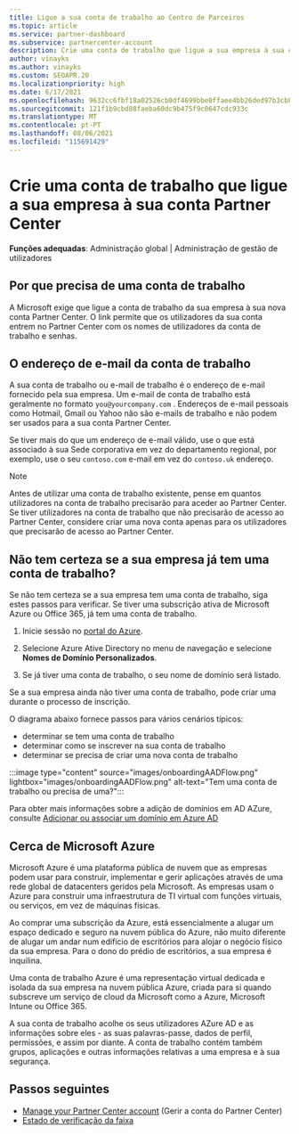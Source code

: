 ```yaml
---
title: Ligue a sua conta de trabalho ao Centro de Parceiros
ms.topic: article
ms.service: partner-dashboard
ms.subservice: partnercenter-account
description: Crie uma conta de trabalho que ligue a sua empresa à sua conta Partner Center. Isto permite que os colaboradores da sua empresa acedam ao Partner Center.
author: vinayks
ms.author: vinayks
ms.custom: SEOAPR.20
ms.localizationpriority: high
ms.date: 6/17/2021
ms.openlocfilehash: 9632cc6fbf18a02526cb0df4699bbe0ffaee4bb26ded97b3cb8b186ed8cf556b
ms.sourcegitcommit: 121f1b9cbd88faeba60dc9b475f9c0647cdc933c
ms.translationtype: MT
ms.contentlocale: pt-PT
ms.lasthandoff: 08/06/2021
ms.locfileid: "115691429"
---
```

# <a name="create-a-work-account-that-links-your-company-to-your-partner-center-account"></a>Crie uma conta de trabalho que ligue a sua empresa à sua conta Partner Center

**Funções adequadas**: Administração global | Administração de gestão de utilizadores

## <a name="why-you-need-a-work-account"></a>Por que precisa de uma conta de trabalho

A Microsoft exige que ligue a conta de trabalho da sua empresa à sua nova conta Partner Center. O link permite que os utilizadores da sua conta entrem no Partner Center com os nomes de utilizadores da conta de trabalho e senhas.

## <a name="the-work-account-email-address"></a>O endereço de e-mail da conta de trabalho

A sua conta de trabalho ou e-mail de trabalho é o endereço de e-mail fornecido pela sua empresa. Um e-mail de conta de trabalho está geralmente no formato `you@yourcompany.com` . Endereços de e-mail pessoais como Hotmail, Gmail ou Yahoo não são e-mails de trabalho e não podem ser usados para a sua conta Partner Center.

Se tiver mais do que um endereço de e-mail válido, use o que está associado à sua Sede corporativa em vez do departamento regional, por exemplo, use o seu `contoso.com` e-mail em vez do `contoso.uk` endereço.

> [!NOTE]  
> Antes de utilizar uma conta de trabalho existente, pense em quantos utilizadores na conta de trabalho precisarão para aceder ao Partner Center. Se tiver utilizadores na conta de trabalho que não precisarão de acesso ao Partner Center, considere criar uma nova conta apenas para os utilizadores que precisarão de acesso ao Partner Center.

## <a name="not-sure-if-your-company-already-has-a-work-account"></a>Não tem certeza se a sua empresa já tem uma conta de trabalho?

Se não tem certeza se a sua empresa tem uma conta de trabalho, siga estes passos para verificar. Se tiver uma subscrição ativa de Microsoft Azure ou Office 365, já tem uma conta de trabalho.

1. Inicie sessão no [portal do Azure](https://portal.azure.com).

2. Selecione Azure Ative Directory no menu de navegação e selecione **Nomes de Domínio Personalizados**.

3. Se já tiver uma conta de trabalho, o seu nome de domínio será listado.

Se a sua empresa ainda não tiver uma conta de trabalho, pode criar uma durante o processo de inscrição.

O diagrama abaixo fornece passos para vários cenários típicos:

- determinar se tem uma conta de trabalho
- determinar como se inscrever na sua conta de trabalho
- determinar se precisa de criar uma nova conta de trabalho

:::image type="content" source="images/onboardingAADFlow.png" lightbox="images/onboardingAADFlow.png" alt-text="Tem uma conta de trabalho ou precisa de uma?":::

Para obter mais informações sobre a adição de domínios em AD AZure, consulte [Adicionar ou associar um domínio em Azure AD](/azure/active-directory/active-directory-add-domain)

## <a name="about-microsoft-azure"></a>Cerca de Microsoft Azure

Microsoft Azure é uma plataforma pública de nuvem que as empresas podem usar para construir, implementar e gerir aplicações através de uma rede global de datacenters geridos pela Microsoft. As empresas usam o Azure para construir uma infraestrutura de TI virtual com funções virtuais, ou serviços, em vez de máquinas físicas.

Ao comprar uma subscrição da Azure, está essencialmente a alugar um espaço dedicado e seguro na nuvem pública do Azure, não muito diferente de alugar um andar num edifício de escritórios para alojar o negócio físico da sua empresa. Para o dono do prédio de escritórios, a sua empresa é inquilina.

Uma conta de trabalho Azure é uma representação virtual dedicada e isolada da sua empresa na nuvem pública Azure, criada para si quando subscreve um serviço de cloud da Microsoft como a Azure, Microsoft Intune ou Office 365.

A sua conta de trabalho acolhe os seus utilizadores AZure AD e as informações sobre eles - as suas palavras-passe, dados de perfil, permissões, e assim por diante. A conta de trabalho contém também grupos, aplicações e outras informações relativas a uma empresa e à sua segurança.

## <a name="next-steps"></a>Passos seguintes

- [Manage your Partner Center account](partner-center-account-setup.md) (Gerir a conta do Partner Center)
- [Estado de verificação da faixa](verification-responses.md)
